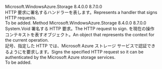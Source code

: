<Type Name="IAuthenticationHandler" FullName="Microsoft.WindowsAzure.Storage.Auth.Protocol.IAuthenticationHandler">
  <TypeSignature Language="C#" Value="public interface IAuthenticationHandler" />
  <TypeSignature Language="ILAsm" Value=".class public interface auto ansi abstract IAuthenticationHandler" />
  <TypeSignature Language="DocId" Value="T:Microsoft.WindowsAzure.Storage.Auth.Protocol.IAuthenticationHandler" />
  <TypeSignature Language="VB.NET" Value="Public Interface IAuthenticationHandler" />
  <TypeSignature Language="F#" Value="type IAuthenticationHandler = interface" />
  <AssemblyInfo>
    <AssemblyName>Microsoft.WindowsAzure.Storage</AssemblyName>
    <AssemblyVersion>8.4.0.0</AssemblyVersion>
    <AssemblyVersion>8.7.0.0</AssemblyVersion>
  </AssemblyInfo>
  <Interfaces />
  <Docs>
    <summary>
            <span data-ttu-id="b1b82-101">HTTP 要求に署名するハンドラーを表します。</span><span class="sxs-lookup"><span data-stu-id="b1b82-101">Represents a handler that signs HTTP requests.</span></span>
            </summary>
    <remarks>To be added.</remarks>
  </Docs>
  <Members>
    <Member MemberName="SignRequest">
      <MemberSignature Language="C#" Value="public void SignRequest (System.Net.HttpWebRequest request, Microsoft.WindowsAzure.Storage.OperationContext operationContext);" />
      <MemberSignature Language="ILAsm" Value=".method public hidebysig newslot virtual instance void SignRequest(class System.Net.HttpWebRequest request, class Microsoft.WindowsAzure.Storage.OperationContext operationContext) cil managed" />
      <MemberSignature Language="DocId" Value="M:Microsoft.WindowsAzure.Storage.Auth.Protocol.IAuthenticationHandler.SignRequest(System.Net.HttpWebRequest,Microsoft.WindowsAzure.Storage.OperationContext)" />
      <MemberSignature Language="F#" Value="abstract member SignRequest : System.Net.HttpWebRequest * Microsoft.WindowsAzure.Storage.OperationContext -&gt; unit" Usage="iAuthenticationHandler.SignRequest (request, operationContext)" />
      <MemberType>Method</MemberType>
      <AssemblyInfo>
        <AssemblyName>Microsoft.WindowsAzure.Storage</AssemblyName>
        <AssemblyVersion>8.4.0.0</AssemblyVersion>
        <AssemblyVersion>8.7.0.0</AssemblyVersion>
      </AssemblyInfo>
      <ReturnValue>
        <ReturnType>System.Void</ReturnType>
      </ReturnValue>
      <Parameters>
        <Parameter Name="request" Type="System.Net.HttpWebRequest" />
        <Parameter Name="operationContext" Type="Microsoft.WindowsAzure.Storage.OperationContext" />
      </Parameters>
      <Docs>
        <param name="request"><span data-ttu-id="b1b82-102">署名する HTTP 要求。</span><span class="sxs-lookup"><span data-stu-id="b1b82-102">The HTTP request to sign.</span></span></param>
        <param name="operationContext"><span data-ttu-id="b1b82-103"><see cref="T:Microsoft.WindowsAzure.Storage.OperationContext" />を現在の操作コンテキストを表すオブジェクト。</span><span class="sxs-lookup"><span data-stu-id="b1b82-103">An <see cref="T:Microsoft.WindowsAzure.Storage.OperationContext" /> object that represents the context for the current operation.</span></span></param>
        <summary>
            <span data-ttu-id="b1b82-104">記号、指定した HTTP では、Microsoft Azure ストレージ サービスで認証できるようにを要求します。</span><span class="sxs-lookup"><span data-stu-id="b1b82-104">Signs the specified HTTP request so it can be authenticated by the Microsoft Azure storage services.</span></span>
            </summary>
        <remarks>To be added.</remarks>
      </Docs>
    </Member>
  </Members>
</Type>